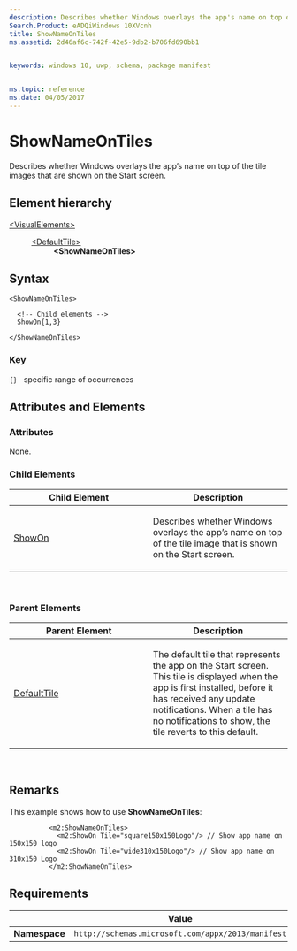 ```yaml
---
description: Describes whether Windows overlays the app's name on top of the tile images that are shown on the Start screen (in VisualElements/DefaultTile).
Search.Product: eADQiWindows 10XVcnh
title: ShowNameOnTiles
ms.assetid: 2d46af6c-742f-42e5-9db2-b706fd690bb1


keywords: windows 10, uwp, schema, package manifest


ms.topic: reference
ms.date: 04/05/2017
---
```


# ShowNameOnTiles

Describes whether Windows overlays the app’s name on top of the tile images that are shown on the Start screen.

## Element hierarchy

<dl>
<dt><a href="element-visualelements.md">&lt;VisualElements&gt;</a></dt>
<dd>
<dl>
<dt><a href="element-defaulttile.md">&lt;DefaultTile&gt;</a></dt>
<dd><b>&lt;ShowNameOnTiles&gt;</b></dd>
</dl>
</dd>
</dl>

## Syntax

``` syntax
<ShowNameOnTiles>

  <!-- Child elements -->
  ShowOn{1,3}

</ShowNameOnTiles>
```

### Key

`{}`   specific range of occurrences
## Attributes and Elements


### Attributes

None.

### Child Elements

<table>
<colgroup>
<col width="50%" />
<col width="50%" />
</colgroup>
<thead>
<tr class="header">
<th>Child Element</th>
<th>Description</th>
</tr>
</thead>
<tbody>
<tr class="odd">
<td><a href="element-showon.md">ShowOn</a> </td>
<td><p>Describes whether Windows overlays the app’s name on top of the tile image that is shown on the Start screen.</p></td>
</tr>
</tbody>
</table>

 

### Parent Elements

<table>
<colgroup>
<col width="50%" />
<col width="50%" />
</colgroup>
<thead>
<tr class="header">
<th>Parent Element</th>
<th>Description</th>
</tr>
</thead>
<tbody>
<tr class="odd">
<td><a href="element-defaulttile.md">DefaultTile</a> </td>
<td><p>The default tile that represents the app on the Start screen. This tile is displayed when the app is first installed, before it has received any update notifications. When a tile has no notifications to show, the tile reverts to this default.</p></td>
</tr>
</tbody>
</table>

 

## Remarks

This example shows how to use **ShowNameOnTiles**:

``` syntax
          <m2:ShowNameOnTiles>
            <m2:ShowOn Tile="square150x150Logo"/> // Show app name on 150x150 logo
            <m2:ShowOn Tile="wide310x150Logo"/> // Show app name on 310x150 Logo
          </m2:ShowNameOnTiles>
```

## Requirements

|               |       Value                                                      |
|---------------|-------------------------------------------------------------|
| **Namespace** | `http://schemas.microsoft.com/appx/2013/manifest` |

 

 




